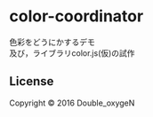 # color-coordinator

色彩をどうにかするデモ  
及び，ライブラリcolor.js(仮)の試作

## License

Copyright ©︎ 2016 Double_oxygeN
